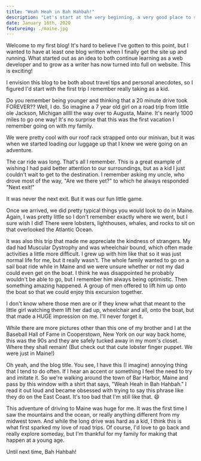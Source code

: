 ```yaml
---
title: "Weah Heah in Bah Hahbah!"
description: "Let's start at the very beginning, a very good place to start!"
date: January 16th, 2020
featureimg: ./maine.jpg
---
```


Welcome to my first blog! It's hard to believe I've gotten to this point, but I wanted to have at least one blog written when I finally get the site up and running. What started out as an idea to both continue learning as a web developer and to grow as a writer has now turned into full on website. This is exciting!

I envision this blog to be both about travel tips and personal anecdotes, so I figured I'd start with the first trip I remember really taking as a kid.

Do you remember being younger and thinking that a 20 minute drive took FOREVER?? Well, I do. So imagine a 7 year old girl on a road trip from little ole Jackson, Michigan alllll the way over to Augusta, Maine. It's nearly 1000 miles to go one way! It's no surprise that this was the first vacation I remember going on with my family.

We were pretty cool with our roof rack strapped onto our minivan, but it was when we started loading our luggage up that I knew we were going on an adventure.

The car ride was long. That's all I remember. This is a great example of wishing I had paid better attention to our surroundings, but as a kid I just couldn't wait to get to the destination. I remember asking my uncle, who drove most of the way, "Are we there yet?" to which he always responded "Next exit!" 

It was never the next exit. But it was our fun little game. 

Once we arrived, we did pretty typical things you would look to do in Maine. Again, I was pretty little so I don't remember exactly where we went, but I sure wish I did! There were lobsters, lighthouses, whales, and rocks to sit on that overlooked the Atlantic Ocean. 

It was also this trip that made me appreciate the kindness of strangers. My dad had Muscular Dystrophy and was wheelchair bound, which often made activities a little more difficult. I grew up with him like that so it was just normal life for me, but it really wasn't. The whole family wanted to go on a sail boat ride while in Maine and we were unsure whether or not my dad could even get on the boat. I think he was disappointed he probably wouldn't be able to go, but I remember him always being optimistic. Then something amazing happened. A group of men offered to lift him up onto the boat so that we could enjoy this excursion together.

I don't know where those men are or if they knew what that meant to the little girl watching them lift her dad up, wheelchair and all, onto the boat, but that made a HUGE impression on me. I'll never forget it. 

While there are more pictures other than this one of my brother and I at the Baseball Hall of Fame in Cooperstown, New York on our way back home, this was the 90s and they are safely tucked away in my mom's closet. Where they shall remain! (But check out that cute lobster finger puppet. We were just in Maine!)

Oh yeah, and the blog title. You see, I have this (I imagine) annoying thing that I tend to do often. If I hear an accent or something I feel the need to try and imitate it. So we're walking around the town of Bar Harbor, Maine and pass by this window with a shirt that says, "Weah Heah in Bah Hahbah." I read it out loud and became obsessed with trying to say this phrase like they do on the East Coast. It's too bad that I'm still like that. 😄

This adventure of driving to Maine was huge for me. It was the first time I saw the mountains and the ocean, or really anything different from my midwest town. And while the long drive was hard as a kid, I think this is what first sparked my love of road trips. 
Of course, I'd love to go back and really explore someday, but I'm thankful for my family for making that happen at a young age. 

Until next time, Bah Hahbah!
















